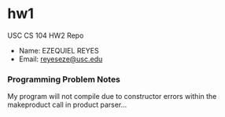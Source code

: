 # hw1
USC CS 104 HW2 Repo
- Name: EZEQUIEL REYES
- Email: reyeseze@usc.edu

### Programming Problem Notes
My program will not compile due to constructor errors 
within the makeproduct call in product parser...
